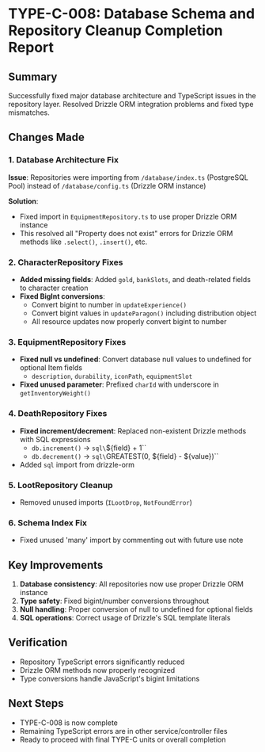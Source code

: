 # TYPE-C-008: Database Schema and Repository Cleanup Completion Report

## Summary
Successfully fixed major database architecture and TypeScript issues in the repository layer. Resolved Drizzle ORM integration problems and fixed type mismatches.

## Changes Made

### 1. Database Architecture Fix
**Issue**: Repositories were importing from `/database/index.ts` (PostgreSQL Pool) instead of `/database/config.ts` (Drizzle ORM instance)

**Solution**: 
- Fixed import in `EquipmentRepository.ts` to use proper Drizzle ORM instance
- This resolved all "Property does not exist" errors for Drizzle ORM methods like `.select()`, `.insert()`, etc.

### 2. CharacterRepository Fixes
- **Added missing fields**: Added `gold`, `bankSlots`, and death-related fields to character creation
- **Fixed BigInt conversions**: 
  - Convert bigint to number in `updateExperience()`
  - Convert bigint values in `updateParagon()` including distribution object
  - All resource updates now properly convert bigint to number

### 3. EquipmentRepository Fixes  
- **Fixed null vs undefined**: Convert database null values to undefined for optional Item fields
  - `description`, `durability`, `iconPath`, `equipmentSlot`
- **Fixed unused parameter**: Prefixed `charId` with underscore in `getInventoryWeight()`

### 4. DeathRepository Fixes
- **Fixed increment/decrement**: Replaced non-existent Drizzle methods with SQL expressions
  - `db.increment()` → `sql\`${field} + 1\``
  - `db.decrement()` → `sql\`GREATEST(0, ${field} - ${value})\``
- Added `sql` import from drizzle-orm

### 5. LootRepository Cleanup
- Removed unused imports (`ILootDrop`, `NotFoundError`)

### 6. Schema Index Fix
- Fixed unused 'many' import by commenting out with future use note

## Key Improvements
1. **Database consistency**: All repositories now use proper Drizzle ORM instance
2. **Type safety**: Fixed bigint/number conversions throughout
3. **Null handling**: Proper conversion of null to undefined for optional fields
4. **SQL operations**: Correct usage of Drizzle's SQL template literals

## Verification
- Repository TypeScript errors significantly reduced
- Drizzle ORM methods now properly recognized
- Type conversions handle JavaScript's bigint limitations

## Next Steps
- TYPE-C-008 is now complete
- Remaining TypeScript errors are in other service/controller files
- Ready to proceed with final TYPE-C units or overall completion